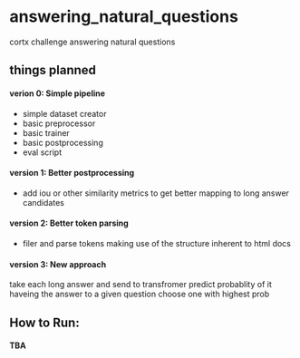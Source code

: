 # answering_natural_questions
cortx challenge answering natural questions

## things planned
#### verion 0: Simple pipeline
- simple dataset creator
- basic preprocessor
- basic trainer
- basic postprocessing
- eval script

#### version 1: Better postprocessing
- add iou or other similarity metrics to get better mapping to long answer candidates

#### version 2: Better token parsing
- filer and parse tokens making use of the structure inherent to html docs

#### version 3: New approach 
take each long answer and send to transfromer predict probablity of it haveing the answer to a given question choose one with highest prob


## How to Run: 
#### TBA
